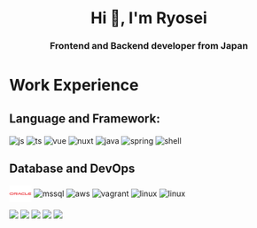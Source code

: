 <h1 align="center">Hi 👋, I'm Ryosei</h1>
<h3 align="center">Frontend and Backend developer from Japan</h3>

# Work Experience　

## Language and Framework:

<img align="center" src="https://github.com/rahuldkjain/github-profile-readme-generator/blob/master/src/images/icons/ProgrammingLanguages/javascript.svg" alt="js" height="30" width="40" /><nobr/>
<img align="center" src="https://github.com/rahuldkjain/github-profile-readme-generator/blob/master/src/images/icons/ProgrammingLanguages/typescript.svg" alt="ts" height="30" width="40" /><nobr/>
<img align="center" src="https://github.com/rahuldkjain/github-profile-readme-generator/blob/master/src/images/icons/FrontendDevelopment/vuejs.svg" alt="vue" height="30" width="40" /><nobr/>
<img align="center" src="https://github.com/rahuldkjain/github-profile-readme-generator/blob/master/src/images/icons/StaticSiteGenerators/nuxtjs.svg" alt="nuxt" height="30" width="40" /><nobr/>
<img align="center" src="https://github.com/rahuldkjain/github-profile-readme-generator/blob/master/src/images/icons/ProgrammingLanguages/java.svg" alt="java" height="30" width="40" /><nobr/>
<img align="center" src="https://github.com/rahuldkjain/github-profile-readme-generator/blob/master/src/images/icons/BackendDevelopment/spring.svg" alt="spring" height="30" width="40" /><nobr/>
<img align="center" src="https://github.com/rahuldkjain/github-profile-readme-generator/blob/master/src/images/icons/Devops/bash.svg" alt="shell" height="30" width="40" /><nobr/>

## Database and DevOps
<img align="center" src="https://raw.githubusercontent.com/devicons/devicon/master/icons/oracle/oracle-original.svg" alt="oracle" height="30" width="40" /><nobr/>
<img align="center" src="https://www.svgrepo.com/show/303229/microsoft-sql-server-logo.svg" alt="mssql" height="30" width="40" /><nobr/>
<img align="center" src="https://github.com/rahuldkjain/github-profile-readme-generator/blob/master/src/images/icons/Devops/aws.svg" alt="aws" height="30" width="40" /><nobr/>
<img align="center" src="https://github.com/rahuldkjain/github-profile-readme-generator/blob/master/src/images/icons/Devops/vagrant.svg" alt="vagrant" height="30" width="40" /><nobr/>
<img align="center" src="https://github.com/rahuldkjain/github-profile-readme-generator/blob/master/src/images/icons/Other/linux.svg" alt="linux" height="30" width="40" /><nobr/>
<img align="center" src="https://github.com/rahuldkjain/github-profile-readme-generator/blob/master/src/images/icons/Other/linux.svg" alt="linux" height="30" width="40" /><nobr/>


[![](https://raw.githubusercontent.com/rainy6/rainy6/main/profile-summary-card-output/nord_bright/0-profile-details.svg)](https://github.com/vn7n24fzkq/github-profile-summary-cards)
[![](https://raw.githubusercontent.com/rainy6/rainy6/main/profile-summary-card-output/nord_bright/1-repos-per-language.svg)](https://github.com/vn7n24fzkq/github-profile-summary-cards) [![](https://raw.githubusercontent.com/rainy6/rainy6/main/profile-summary-card-output/nord_bright/2-most-commit-language.svg)](https://github.com/vn7n24fzkq/github-profile-summary-cards)
[![](https://raw.githubusercontent.com/rainy6/rainy6/main/profile-summary-card-output/nord_bright/3-stats.svg)](https://github.com/vn7n24fzkq/github-profile-summary-cards) [![](https://raw.githubusercontent.com/rainy6/rainy6/main/profile-summary-card-output/nord_bright/4-productive-time.svg)](https://github.com/vn7n24fzkq/github-profile-summary-cards)
